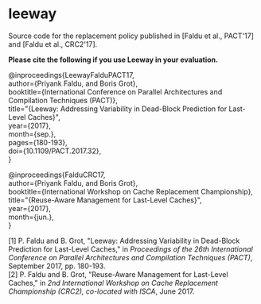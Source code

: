 # leeway
Source code for the replacement policy published in [Faldu et al., PACT'17] and [Faldu et al., CRC2'17].

**Please cite the following if you use Leeway in your evaluation.**

@inproceedings{LeewayFalduPACT17,  
author={Priyank Faldu, and Boris Grot},  
booktitle={International Conference on Parallel Architectures and Compilation Techniques (PACT)},  
title="{Leeway: Addressing Variability in Dead-Block Prediction for Last-Level Caches}",  
year={2017},  
month={sep.},  
pages={180-193},   
doi={10.1109/PACT.2017.32},  
}  
  
@inproceedings{FalduCRC17,  
author={Priyank Faldu, and Boris Grot},   
booktitle={International Workshop on Cache Replacement Championship},   
title="{Reuse-Aware Management for Last-Level Caches}",   
year={2017},   
month={jun.},  
} 

[1] P. Faldu and B. Grot, "Leeway: Addressing Variability in Dead-Block Prediction for Last-Level Caches," in *Proceedings of the 26th International Conference on Parallel Architectures and Compilation Techniques (PACT)*, September 2017, pp. 180-193.   
[2] P. Faldu and B. Grot, "Reuse-Aware Management for Last-Level Caches," in *2nd International Workshop on Cache Replacement Championship (CRC2), co-located with ISCA*, June 2017.
